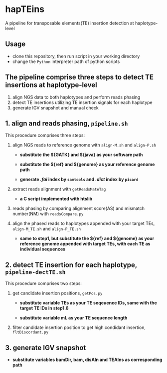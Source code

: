 # hapTEins
A pipeline for transposable elements(TE) insertion detection at haplotype-level
## Usage
- clone this repository, then run script in your working directory
- change the `Python` interpreter path of python scripts
## The pipeline comprise three steps to detect TE insertions at haplotype-level
1. align NGS data to both haplotypes and perform reads phasing
2. detect TE insertions utilizing TE insertion signals for each haplotype 
3. generate IGV snapshot and manual check
## 1. align and reads phasing, `pipeline.sh`
This procedure comprises three steps:
1. align NGS reads to reference genome with `align-M.sh` and `align-P.sh`
   
   - **substitute the ${GATK} and ${java} as your software path**
   
   - **substitute the ${ref} and ${genome} as your reference genome path**
   
   - **generate *.fai* index by `samtools` and *.dict* index by `picard`**
3. extract reads alignment with `getReadsMateTag`
   
   - **a C script implemented with htslib**
5. reads phasing by comparing alignment score(AS) and mismatch number(NM) with `readsCompare.py`
6. align the phased reads to haplotypes appended with your target TEs, `align-M_TE.sh` and `align-P_TE.sh`
   
   - **same to step1, but substitute the ${ref} and ${genome} as your reference genome appended with target TEs, with each TE as individual sequences**

## 2. detect TE insertion for each haplotype, `pipeline-dectTE.sh`

This procedure comprises two steps:

1. get candidate insertion positions, `getPos.py`
   
   - **substitute variable TEs as your TE seqeuence IDs, same with the target TE IDs in step1.6**

   - **substitute variable mL as your TE sequence length**

2. filter candidate insertion position to get high condidant insertion, `fltDiscordant.py`

## 3. generate IGV snapshot

  - **substitute variables bamDir, bam, disAln and TEAlns as corresponding path**
